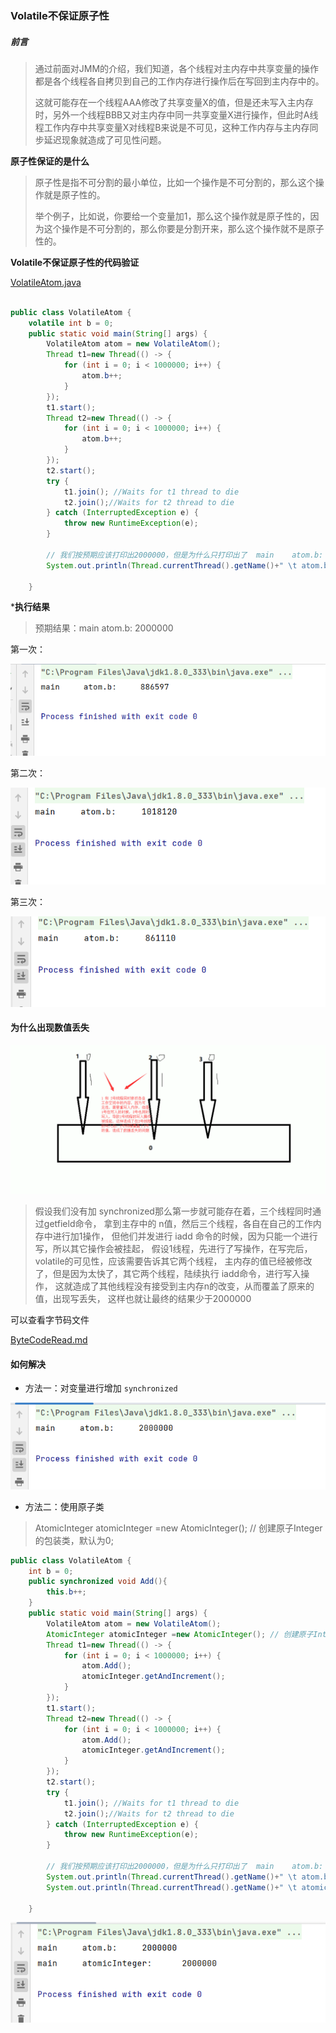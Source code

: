 ### Volatile不保证原子性
##### 前言
> 通过前面对JMM的介绍，我们知道，各个线程对主内存中共享变量的操作都是各个线程各自拷贝到自己的工作内存进行操作后在写回到主内存中的。
> 
> 这就可能存在一个线程AAA修改了共享变量X的值，但是还未写入主内存时，另外一个线程BBB又对主内存中同一共享变量X进行操作，但此时A线程工作内存中共享变量X对线程B来说是不可见，这种工作内存与主内存同步延迟现象就造成了可见性问题。

**原子性保证的是什么**

> 原子性是指不可分割的最小单位，比如一个操作是不可分割的，那么这个操作就是原子性的。
> 
> 举个例子，比如说，你要给一个变量加1，那么这个操作就是原子性的，因为这个操作是不可分割的，那么你要是分割开来，那么这个操作就不是原子性的。

**Volatile不保证原子性的代码验证**

[VolatileAtom.java](..%2F..%2Fsrc%2Fmain%2Fjava%2Fcom%2Fexample%2Fjavainterview%2FVersion02%2FVolatileAtom.java)
```java

public class VolatileAtom {
    volatile int b = 0;
    public static void main(String[] args) {
        VolatileAtom atom = new VolatileAtom();
        Thread t1=new Thread(() -> {
            for (int i = 0; i < 1000000; i++) {
                atom.b++;
            }
        });
        t1.start();
        Thread t2=new Thread(() -> {
            for (int i = 0; i < 1000000; i++) {
                atom.b++;
            }
        });
        t2.start();
        try {
            t1.join(); //Waits for t1 thread to die
            t2.join();//Waits for t2 thread to die
        } catch (InterruptedException e) {
            throw new RuntimeException(e);
        }

        // 我们按预期应该打印出2000000，但是为什么只打印出了  main 	 atom.b: 	 886597。每次执行效果还不一样呢。这就是volatile的不保证可见性，还不太明白看我下面娓娓道来。
        System.out.println(Thread.currentThread().getName()+" \t atom.b: \t "+atom.b);// main 	 atom.b: 	 886597

    }
```

***执行结果**

> 预期结果：main 	 atom.b: 	 2000000

第一次：

![img_3.png](Image2%2Fimg_3.png)

第二次：

![img_4.png](Image2%2Fimg_4.png)

第三次：

![img_5.png](Image2%2Fimg_5.png)

#### 为什么出现数值丢失

![img_6.png](Image2%2Fimg_6.png)

> 假设我们没有加 synchronized那么第一步就可能存在着，三个线程同时通过getfield命令，
> 拿到主存中的 n值，然后三个线程，各自在自己的工作内存中进行加1操作，
> 但他们并发进行 iadd 命令的时候，因为只能一个进行写，所以其它操作会被挂起，
> 假设1线程，先进行了写操作，在写完后，volatile的可见性，应该需要告诉其它两个线程，
> 主内存的值已经被修改了，但是因为太快了，其它两个线程，陆续执行 iadd命令，进行写入操作，
> 这就造成了其他线程没有接受到主内存n的改变，从而覆盖了原来的值，出现写丢失，
> 这样也就让最终的结果少于2000000

可以查看字节码文件

[ByteCodeRead.md](./附件/ByteCodeRead.md)

#### 如何解决

- 方法一：对变量进行增加 `synchronized`

![img_7.png](Image2%2Fimg_7.png)

- 方法二：使用原子类

> AtomicInteger atomicInteger =new AtomicInteger(); // 创建原子Integer的包装类，默认为0;

```java
public class VolatileAtom {
    int b = 0;
    public synchronized void Add(){
        this.b++;
    }
    public static void main(String[] args) {
        VolatileAtom atom = new VolatileAtom();
        AtomicInteger atomicInteger =new AtomicInteger(); // 创建原子Integer的包装类，默认为0;
        Thread t1=new Thread(() -> {
            for (int i = 0; i < 1000000; i++) {
                atom.Add();
                atomicInteger.getAndIncrement();
            }
        });
        t1.start();
        Thread t2=new Thread(() -> {
            for (int i = 0; i < 1000000; i++) {
                atom.Add();
                atomicInteger.getAndIncrement();
            }
        });
        t2.start();
        try {
            t1.join(); //Waits for t1 thread to die
            t2.join();//Waits for t2 thread to die
        } catch (InterruptedException e) {
            throw new RuntimeException(e);
        }

        // 我们按预期应该打印出2000000，但是为什么只打印出了  main 	 atom.b: 	 886597。每次执行效果还不一样呢。这就是volatile的不保证可见性，还不太明白看我下面娓娓道来。
        System.out.println(Thread.currentThread().getName()+" \t atom.b: \t "+atom.b);// main 	 atom.b: 	 886597
        System.out.println(Thread.currentThread().getName()+" \t atomicInteger: \t "+atomicInteger);// main 	 atom.b: 	 886597

    }
```

![img_8.png](Image2%2Fimg_8.png)

